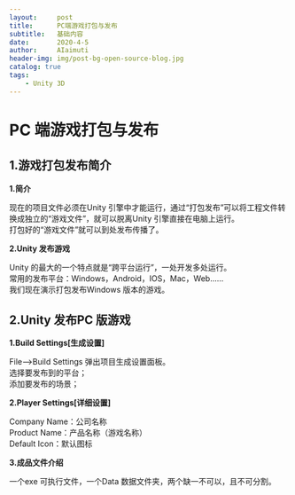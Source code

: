 ```yaml
---
layout:     post
title:      PC端游戏打包与发布
subtitle:   基础内容
date:       2020-4-5
author:     AIaimuti
header-img: img/post-bg-open-source-blog.jpg
catalog: true
tags:
    - Unity 3D
---
```

# PC 端游戏打包与发布

## 1.游戏打包发布简介

**1.简介**<br>

现在的项目文件必须在Unity 引擎中才能运行，通过“打包发布”可以将工程文件转换成独立的“游戏文件”，就可以脱离Unity 引擎直接在电脑上运行。<br>
打包好的“游戏文件”就可以到处发布传播了。

**2.Unity 发布游戏**<br>

Unity 的最大的一个特点就是“跨平台运行”，一处开发多处运行。<br>
常用的发布平台：Windows，Android，IOS，Mac，Web......<br>
我们现在演示打包发布Windows 版本的游戏。

## 2.Unity 发布PC 版游戏

**1.Build Settings[生成设置]**<br>

File-->Build Settings 弹出项目生成设置面板。<br>
选择要发布到的平台；<br>
添加要发布的场景；

**2.Player Settings[详细设置]**

Company Name：公司名称<br>
Product Name：产品名称（游戏名称）<br>
Default Icon：默认图标

**3.成品文件介绍**<br>

一个exe 可执行文件，一个Data 数据文件夹，两个缺一不可以，且不可分割。
